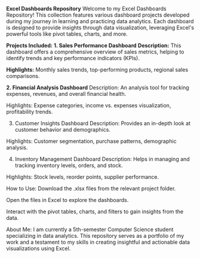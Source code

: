 **Excel Dashboards Repository**
Welcome to my Excel Dashboards Repository! This collection features various dashboard projects developed during my journey in learning and practicing data analytics. Each dashboard is designed to provide insights through data visualization, leveraging Excel's powerful tools like pivot tables, charts, and more.

**Projects Included:**
**1. Sales Performance Dashboard**
**Description:** This dashboard offers a comprehensive overview of sales metrics, helping to identify trends and key performance indicators (KPIs).

**Highlights:** Monthly sales trends, top-performing products, regional sales comparisons.

**2. Financial Analysis Dashboard**
Description: An analysis tool for tracking expenses, revenues, and overall financial health.

Highlights: Expense categories, income vs. expenses visualization, profitability trends.

3. Customer Insights Dashboard
Description: Provides an in-depth look at customer behavior and demographics.

Highlights: Customer segmentation, purchase patterns, demographic analysis.

4. Inventory Management Dashboard
Description: Helps in managing and tracking inventory levels, orders, and stock.

Highlights: Stock levels, reorder points, supplier performance.

How to Use:
Download the .xlsx files from the relevant project folder.

Open the files in Excel to explore the dashboards.

Interact with the pivot tables, charts, and filters to gain insights from the data.

About Me:
I am currently a 5th-semester Computer Science student specializing in data analytics. This repository serves as a portfolio of my work and a testament to my skills in creating insightful and actionable data visualizations using Excel.
